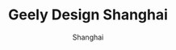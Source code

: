 ---
layout: gallery
lang: en
title: Geely Design Shanghai
permalink: /geely-design-shanghai/

subtitle: Shanghai

standard:
  title: Geely Design Shanghai
  text: China has spans of rich and diverse culture to be inspired by as Geely Auto develops as a proud Chinese brand. With over 30 ongoing projects our Geely Design China studio has grown to over 200 people.

portfolio: [
  {
    type: image,
    image: gallery/shanghai/gallery_shanghai_06.jpg
  },
  {
    type: image,
    image: gallery/shanghai/gallery_shanghai_07.jpg
  },
  {
    type: quote,
    text: We prefer to see competition between ideas rather than people,
  name: Andreas Nilsson, SVP Geely Design Sweden 
  },
  {
    type: image,
    image: gallery/shanghai/gallery_shanghai_08.jpg
  },
  {
    type: image,
    image: gallery/shanghai/gallery_shanghai_09.jpg
  },
  {
    type: quote,
    text: We prefer to see competition between ideas rather than people,
  name: Andreas Nilsson, SVP Geely Design Sweden 
  },
  {
    type: image,
    image: gallery/shanghai/gallery_shanghai_10.jpg
  },
  {
    type: image,
    image: gallery/shanghai/gallery_shanghai_11.jpg
  },
  {
    type: quote,
    text: We prefer to see competition between ideas rather than people,
  name: Andreas Nilsson, SVP Geely Design Sweden 
  },
  {
    type: image,
    image: gallery/shanghai/gallery_shanghai_12.jpg
  },
  {
    type: image,
    image: gallery/shanghai/gallery_shanghai_13.jpg
  },
  {
    type: quote,
    text: We prefer to see competition between ideas rather than people,
  name: Andreas Nilsson, SVP Geely Design Sweden 
  },
  {
    type: image,
    image: gallery/shanghai/gallery_shanghai_14.jpg
  },
  {
    type: image,
    image: gallery/shanghai/gallery_shanghai_15.jpg
  },
  {
    type: quote,
    text: We prefer to see competition between ideas rather than people,
  name: Andreas Nilsson, SVP Geely Design Sweden 
  },
  {
    type: image,
    image: gallery/shanghai/gallery_shanghai_16.jpg
  }
]
---